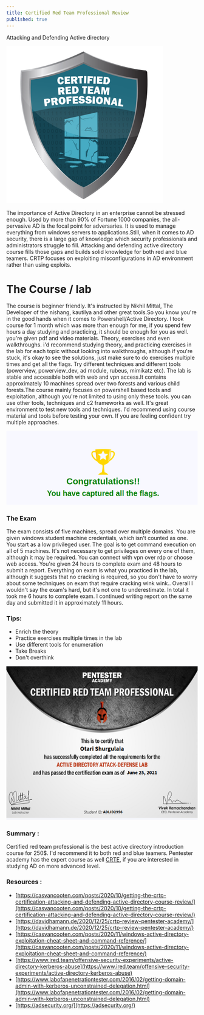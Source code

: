 ```yaml
---
title: Certified Red Team Professional Review
published: true
---
```

Attacking and Defending Active directory 

![](https://raw.githubusercontent.com/0x70sec/0x70sec.github.io/master/assets/images/crtp.png)

The importance of Active Directory in an enterprise cannot be stressed enough. Used by more than 90% of Fortune 1000 companies, the all-pervasive AD is the focal point for adversaries. It is used to manage everything from windows servers to applications.Still, when it comes to AD security, there is a large gap of knowledge which security professionals and administrators struggle to fill. Attacking and defending active directory course fills those gaps and builds solid knowledge for both red and blue teamers. CRTP focuses on exploiting misconfigurations in AD environment rather than using exploits.


# [](#header-1)The Course / lab

The course is beginner friendly. It's instructed by Nikhil Mittal, The Developer of the nishang, kautilya and other great tools.So you know you're in the good hands when it comes to Powershell/Active Directory. I took course for 1 month which was more than enough for me, if you spend few hours a day studying and practicing, it should be enough for you as well.
you're given pdf and video materials. Theory, exercises and even walkthroughs. i'd recommend studying theory, and practicing exercises in the lab for each topic without looking into walkthroughs, although if you're stuck, it's okay to see the solutions, just make sure to do exercises multiple times and get all the flags. Try different techniques and different tools (powerview, powerview_dev, ad module, rubeus, mimikatz etc). The lab is stable and accessible both with web and vpn access.It contains approximately 10 machines spread over two forests and various child forests.The course mainly focuses on powershell based tools and exploitation, although you're not limited to using only  these tools. you can use other tools, techniques and c2 frameworks as well. It's great environment to test new tools and techniques. I'd recommend using course material and tools before testing your own. If you are feeling confident try multiple approaches.

 
![](https://raw.githubusercontent.com/0x70sec/0x70sec.github.io/master/assets/images/flags.png)



### [](#header-3)The Exam
The exam consists of five machines, spread over multiple domains. You are given windows student machine credentials, which isn't counted as one. You start as a low privileged user. The goal is to get command execution on all of 5 machines. It's not necessary to get  privileges on every one of them, although it may be required. You can connect with vpn over rdp or choose web access. You're given 24 hours to complete exam and 48 hours to submit a report. Everything on exam is what you practiced in the lab, although it suggests that no cracking is required, so you don't have to worry about some techniques on exam that require cracking wink wink.. Overall I wouldn't say the exam's hard, but it's not one to underestimate. In total it took me 6 hours to complete exam. I continued writing report on the same day and submitted it in approximately 11 hours.
### Tips:
* Enrich the theory
* Practice exercises multiple times in the lab
* Use different tools for enumeration 
* Take Breaks
* Don't overthink 


![](https://raw.githubusercontent.com/0x70sec/0x70sec.github.io/master/assets/images/crtp_verified.png)

### [](#header-4)Summary :
Certified red team professional is the best active directory introduction course for 250$. I'd recommend it to both red and blue teamers. Pentester academy has the expert course as well [CRTE](https://www.pentesteracademy.com/redlabs), if you are interested in studying AD on more advanced level.

### Resources :
* [https://casvancooten.com/posts/2020/10/getting-the-crtp-certification-attacking-and-defending-active-directory-course-review/](https://casvancooten.com/posts/2020/10/getting-the-crtp-certification-attacking-and-defending-active-directory-course-review/)
* [https://davidhamann.de/2020/12/25/crtp-review-pentester-academy/](https://davidhamann.de/2020/12/25/crtp-review-pentester-academy/)
* [https://casvancooten.com/posts/2020/11/windows-active-directory-exploitation-cheat-sheet-and-command-reference/](https://casvancooten.com/posts/2020/11/windows-active-directory-exploitation-cheat-sheet-and-command-reference/)
* [https://www.ired.team/offensive-security-experiments/active-directory-kerberos-abuse](https://www.ired.team/offensive-security-experiments/active-directory-kerberos-abuse)
* [https://www.labofapenetrationtester.com/2016/02/getting-domain-admin-with-kerberos-unconstrained-delegation.html](https://www.labofapenetrationtester.com/2016/02/getting-domain-admin-with-kerberos-unconstrained-delegation.html)
* [https://adsecurity.org/](https://adsecurity.org/)



